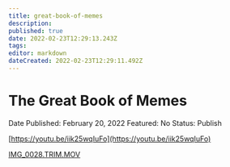 ```yaml
---
title: great-book-of-memes
description: 
published: true
date: 2022-02-23T12:29:13.243Z
tags: 
editor: markdown
dateCreated: 2022-02-23T12:29:11.492Z
---
```


# The Great Book of Memes

Date Published: February 20, 2022
Featured: No
Status: Publish

[https://youtu.be/iik25wqIuFo](https://youtu.be/iik25wqIuFo)

[IMG_0028.TRIM.MOV](https://nc.orthocraft.net/s/bg7sgSEHctSzE8L)